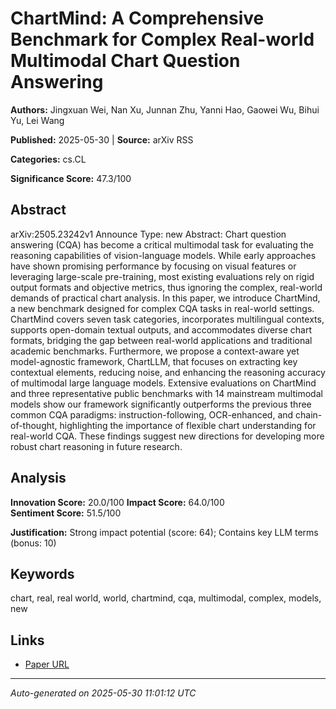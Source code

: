 # ChartMind: A Comprehensive Benchmark for Complex Real-world Multimodal Chart Question Answering

**Authors:** Jingxuan Wei, Nan Xu, Junnan Zhu, Yanni Hao, Gaowei Wu, Bihui Yu, Lei Wang

**Published:** 2025-05-30 | **Source:** arXiv RSS

**Categories:** cs.CL

**Significance Score:** 47.3/100

## Abstract

arXiv:2505.23242v1 Announce Type: new 
Abstract: Chart question answering (CQA) has become a critical multimodal task for evaluating the reasoning capabilities of vision-language models. While early approaches have shown promising performance by focusing on visual features or leveraging large-scale pre-training, most existing evaluations rely on rigid output formats and objective metrics, thus ignoring the complex, real-world demands of practical chart analysis. In this paper, we introduce ChartMind, a new benchmark designed for complex CQA tasks in real-world settings. ChartMind covers seven task categories, incorporates multilingual contexts, supports open-domain textual outputs, and accommodates diverse chart formats, bridging the gap between real-world applications and traditional academic benchmarks. Furthermore, we propose a context-aware yet model-agnostic framework, ChartLLM, that focuses on extracting key contextual elements, reducing noise, and enhancing the reasoning accuracy of multimodal large language models. Extensive evaluations on ChartMind and three representative public benchmarks with 14 mainstream multimodal models show our framework significantly outperforms the previous three common CQA paradigms: instruction-following, OCR-enhanced, and chain-of-thought, highlighting the importance of flexible chart understanding for real-world CQA. These findings suggest new directions for developing more robust chart reasoning in future research.

## Analysis

**Innovation Score:** 20.0/100
**Impact Score:** 64.0/100  
**Sentiment Score:** 51.5/100

**Justification:** Strong impact potential (score: 64); Contains key LLM terms (bonus: 10)

## Keywords

chart, real, real world, world, chartmind, cqa, multimodal, complex, models, new

## Links

- [Paper URL](https://arxiv.org/abs/2505.23242)

---
*Auto-generated on 2025-05-30 11:01:12 UTC*
